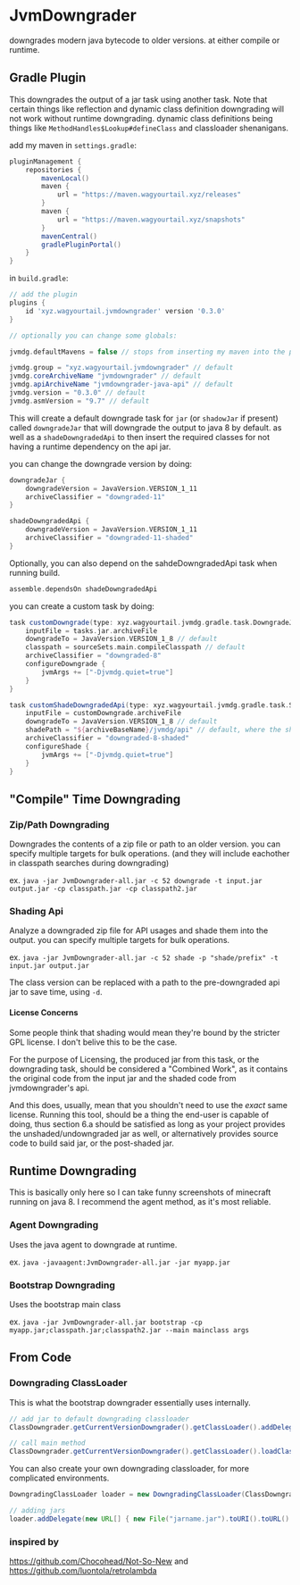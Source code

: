# JvmDowngrader

downgrades modern java bytecode to older versions. at either compile or runtime.

## Gradle Plugin

This downgrades the output of a jar task using another task.
Note that certain things like reflection and dynamic class definition downgrading will not work without runtime
downgrading.
dynamic class definitions being things like `MethodHandles$Lookup#defineClass` and classloader shenanigans.

add my maven in `settings.gradle`:

```gradle
pluginManagement {
    repositories {
        mavenLocal()
        maven {
            url = "https://maven.wagyourtail.xyz/releases"
        }
        maven {
            url = "https://maven.wagyourtail.xyz/snapshots"
        }
        mavenCentral()
        gradlePluginPortal()
    }
}
```

in `build.gradle`:

```gradle
// add the plugin
plugins {
    id 'xyz.wagyourtail.jvmdowngrader' version '0.3.0'
}

// optionally you can change some globals:

jvmdg.defaultMavens = false // stops from inserting my maven into the project repositories

jvmdg.group = "xyz.wagyourtail.jvmdowngrader" // default
jvmdg.coreArchiveName "jvmdowngrader" // default
jvmdg.apiArchiveName "jvmdowngrader-java-api" // default
jvmdg.version = "0.3.0" // default
jvmdg.asmVersion = "9.7" // default

```

This will create a default downgrade task for `jar` (or `shadowJar` if present) called `downgradeJar` that will
downgrade the output to java 8 by default.
as well as a `shadeDowngradedApi` to then insert the required classes for not having a runtime dependency on the api
jar.

you can change the downgrade version by doing:

```gradle
downgradeJar {
    downgradeVersion = JavaVersion.VERSION_1_11
    archiveClassifier = "downgraded-11"
}

shadeDowngradedApi {
    downgradeVersion = JavaVersion.VERSION_1_11
    archiveClassifier = "downgraded-11-shaded"
}
```

Optionally, you can also depend on the sahdeDowngradedApi task when running build.

```gradle
assemble.dependsOn shadeDowngradedApi
```

you can create a custom task by doing:

```gradle
task customDowngrade(type: xyz.wagyourtail.jvmdg.gradle.task.DowngradeJar) {
    inputFile = tasks.jar.archiveFile
    downgradeTo = JavaVersion.VERSION_1_8 // default
    classpath = sourceSets.main.compileClasspath // default
    archiveClassifier = "downgraded-8"
    configureDowngrade {
        jvmArgs += ["-Djvmdg.quiet=true"]
    }
}

task customShadeDowngradedApi(type: xyz.wagyourtail.jvmdg.gradle.task.ShadeApi) {
    inputFile = customDowngrade.archiveFile
    downgradeTo = JavaVersion.VERSION_1_8 // default
    shadePath = "${archiveBaseName}/jvmdg/api" // default, where the shaded classes will be placed
    archiveClassifier = "downgraded-8-shaded"
    configureShade {
        jvmArgs += ["-Djvmdg.quiet=true"]
    }
}
```

## "Compile" Time Downgrading

### Zip/Path Downgrading

Downgrades the contents of a zip file or path to an older version.
you can specify multiple targets for bulk operations. (and they will include eachother in classpath searches during
downgrading)

ex. `java -jar JvmDowngrader-all.jar -c 52 downgrade -t input.jar output.jar -cp classpath.jar -cp classpath2.jar`

### Shading Api

Analyze a downgraded zip file for API usages and shade them into the output.
you can specify multiple targets for bulk operations.

ex. `java -jar JvmDowngrader-all.jar -c 52 shade -p "shade/prefix" -t input.jar output.jar`

The class version can be replaced with a path to the pre-downgraded api jar to save time, using `-d`.

#### License Concerns

Some people think that shading would mean they're bound by the stricter GPL license. I don't belive this to be the case.

For the purpose of Licensing, the produced jar from this task, or the downgrading task, should be considered a "Combined
Work",
as it contains the original code from the input jar and the shaded code from jvmdowngrader's api.

And this does, usually, mean that you shouldn't need to use the *exact* same license.
Running this tool, should be a thing the end-user is capable of doing, thus section 6.a should be satisfied as long as
your project provides the unshaded/undowngraded jar as well, or alternatively provides source code to build said jar, or
the post-shaded jar.

## Runtime Downgrading

This is basically only here so I can take funny screenshots of minecraft running on java 8.
I recommend the agent method, as it's most reliable.

### Agent Downgrading

Uses the java agent to downgrade at runtime.

ex. `java -javaagent:JvmDowngrader-all.jar -jar myapp.jar`

### Bootstrap Downgrading

Uses the bootstrap main class

ex. `java -jar JvmDowngrader-all.jar bootstrap -cp myapp.jar;classpath.jar;classpath2.jar --main mainclass args`

## From Code

### Downgrading ClassLoader

This is what the bootstrap downgrader essentially uses internally.

```groovy
// add jar to default downgrading classloader
ClassDowngrader.getCurrentVersionDowngrader().getClassLoader().addDelegate(new URL[] { new File("jarname.jar").toURI().toURL() });

// call main method
ClassDowngrader.getCurrentVersionDowngrader().getClassLoader().loadClass("mainclass").getMethod("main", String[].class).invoke(null, new Object[] { new String[] { "args" } });
```

You can also create your own downgrading classloader, for more complicated environments.

```groovy
DowngradingClassLoader loader = new DowngradingClassLoader(ClassDowngrader.getCurrentVersionDowngrader(), parent);

// adding jars
loader.addDelegate(new URL[] { new File("jarname.jar").toURI().toURL() });
```

### inspired by

https://github.com/Chocohead/Not-So-New and https://github.com/luontola/retrolambda
